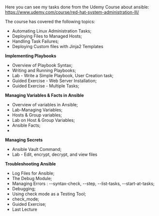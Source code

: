 Here you can see my tasks done from the Udemy Course about ansible: https://www.udemy.com/course/red-hat-system-administration-lll/

The course has covered the following topics:
- Automating Linux Administration Tasks;
- Deploying Files to Managed Hosts;
- Handling Task Failures;
- Deploying Custom files with Jinja2 Templates


**Implementing Playbooks**

- Overview of Playbook Syntax;
- Writing and Running Playbooks;
- Lab - Write a Simple Playbook, User Creation task;
- Guided Exercise - Web Server Installation;
- Guided Exercise - Multiple Tasks;

**Managing Variables & Facts in Ansible**

- Overview of variables in Ansible;
- Lab-Managing Variables;
- Hosts & Group variables;
- Lab on Host & Group Variables;
- Ansible Facts;
- 
**Managing Secrets**
- Ansible Vault Command;
- Lab - Edit, encrypt, decrypt, and view files

**Troubleshooting Ansible**

- Log Files for Ansible;
- The Debug Module;
- Managing Errors : --syntax-check, --step, --list-tasks, --start-at-tasks;
- Debugging;
- Using check mode as a Testing Tool;
- check_mode;
- Guided Exercise;
- Last Lecture
